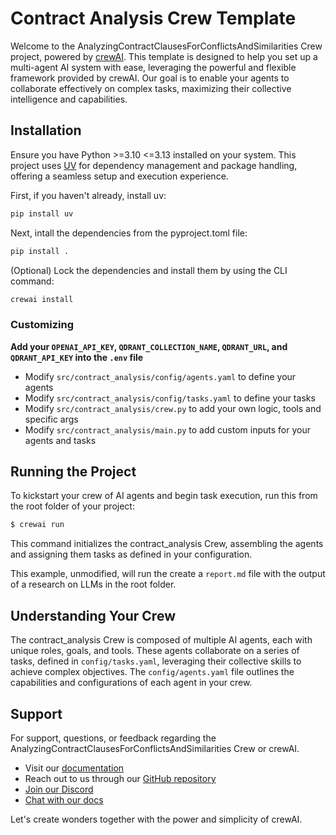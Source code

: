 # Contract Analysis Crew Template

Welcome to the AnalyzingContractClausesForConflictsAndSimilarities Crew project, powered by [crewAI](https://crewai.com). This template is designed to help you set up a multi-agent AI system with ease, leveraging the powerful and flexible framework provided by crewAI. Our goal is to enable your agents to collaborate effectively on complex tasks, maximizing their collective intelligence and capabilities.

## Installation

Ensure you have Python >=3.10 <=3.13 installed on your system. This project uses [UV](https://docs.astral.sh/uv/) for dependency management and package handling, offering a seamless setup and execution experience.

First, if you haven't already, install uv:

```bash
pip install uv
```

Next, intall the dependencies from the pyproject.toml file:

```bash
pip install .
```


(Optional) Lock the dependencies and install them by using the CLI command:

```bash
crewai install
```

### Customizing

**Add your `OPENAI_API_KEY`, `QDRANT_COLLECTION_NAME`, `QDRANT_URL`, and `QDRANT_API_KEY` into the `.env` file**

- Modify `src/contract_analysis/config/agents.yaml` to define your agents
- Modify `src/contract_analysis/config/tasks.yaml` to define your tasks
- Modify `src/contract_analysis/crew.py` to add your own logic, tools and specific args
- Modify `src/contract_analysis/main.py` to add custom inputs for your agents and tasks

## Running the Project

To kickstart your crew of AI agents and begin task execution, run this from the root folder of your project:

```bash
$ crewai run
```

This command initializes the contract_analysis Crew, assembling the agents and assigning them tasks as defined in your configuration.

This example, unmodified, will run the create a `report.md` file with the output of a research on LLMs in the root folder.

## Understanding Your Crew

The contract_analysis Crew is composed of multiple AI agents, each with unique roles, goals, and tools. These agents collaborate on a series of tasks, defined in `config/tasks.yaml`, leveraging their collective skills to achieve complex objectives. The `config/agents.yaml` file outlines the capabilities and configurations of each agent in your crew.

## Support

For support, questions, or feedback regarding the AnalyzingContractClausesForConflictsAndSimilarities Crew or crewAI.

- Visit our [documentation](https://docs.crewai.com)
- Reach out to us through our [GitHub repository](https://github.com/joaomdmoura/crewai)
- [Join our Discord](https://discord.com/invite/X4JWnZnxPb)
- [Chat with our docs](https://chatg.pt/DWjSBZn)

Let's create wonders together with the power and simplicity of crewAI.
